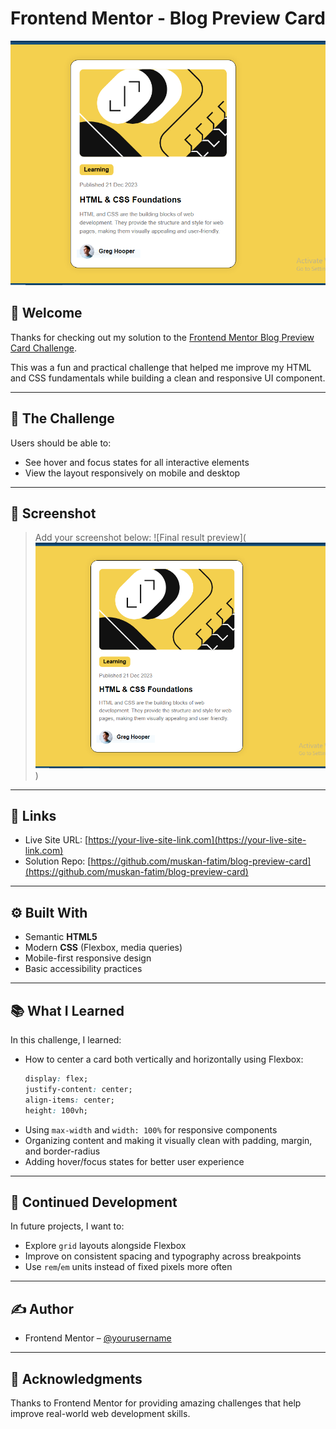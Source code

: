 
# Frontend Mentor - Blog Preview Card
![alt text](image.png)


## 👋 Welcome

Thanks for checking out my solution to the [Frontend Mentor Blog Preview Card Challenge](https://www.frontendmentor.io/challenges/blog-preview-card-ckPaj01IcS).

This was a fun and practical challenge that helped me improve my HTML and CSS fundamentals while building a clean and responsive UI component.

---

## 🧠 The Challenge

Users should be able to:

- See hover and focus states for all interactive elements
- View the layout responsively on mobile and desktop

---

## 📸 Screenshot

> Add your screenshot below:
![Final result preview](![alt text](image.png)
)

---

## 🔗 Links

- Live Site URL: [https://your-live-site-link.com](https://your-live-site-link.com)
- Solution Repo: [https://github.com/muskan-fatim/blog-preview-card](https://github.com/muskan-fatim/blog-preview-card)

---

## ⚙️ Built With

- Semantic **HTML5**
- Modern **CSS** (Flexbox, media queries)
- Mobile-first responsive design
- Basic accessibility practices

---

## 📚 What I Learned

In this challenge, I learned:

- How to center a card both vertically and horizontally using Flexbox:
  ```css
  display: flex;
  justify-content: center;
  align-items: center;
  height: 100vh;
  ```
- Using `max-width` and `width: 100%` for responsive components
- Organizing content and making it visually clean with padding, margin, and border-radius
- Adding hover/focus states for better user experience

---

## 🚧 Continued Development

In future projects, I want to:

- Explore `grid` layouts alongside Flexbox
- Improve on consistent spacing and typography across breakpoints
- Use `rem`/`em` units instead of fixed pixels more often

---

## ✍️ Author

- Frontend Mentor – [@yourusername](https://www.frontendmentor.io/profile/muskan-fatim)

---

## 🙌 Acknowledgments

Thanks to Frontend Mentor for providing amazing challenges that help improve real-world web development skills.

